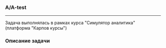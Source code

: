 ### A/A-test
***
Задача выполнялась в рамках курса "Симулятор аналитика" (платформа "Карпов курсы")

### Описание задачи
